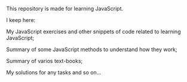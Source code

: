 This repository is made for learning JavaScript. 

I keep here:

My JavaScript exercises and other snippets of code related to learning JavaScript; 

Summary of some JavaScript methods to understand how they work; 

Summary of varios text-books;

My solutions for any tasks and so on...
